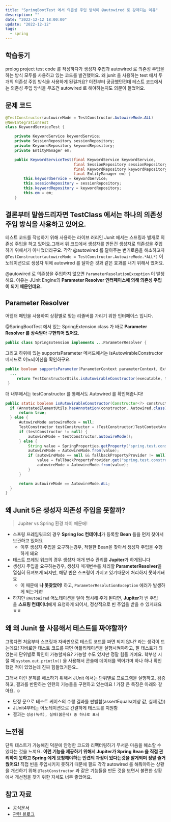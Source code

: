```yaml
---
title: "SpringBootTest 에서 의존성 주입 방식이 @autowired 로 강제되는 이유"
description: ""
date: "2022-12-12 18:00:00"
update: "2022-12-12"
tags:
  - spring 
---
```


## 학습동기

prolog project test code 를 작성하다가 생성자 주입과 autowired 로 의존성 주입을 하는 방식 모두를 사용하고 있는 코드를 발견했어요. 왜 junit 을 사용하는 test 에서 두개의 의존성 주입 방식을 사용하게 된걸까요?  이전부터 궁금했던건데 테스트 코드에서는 의존성 주입 방식을 무조건 autowired 로 해야하는지도 의문이 들었어요. 

## 문제 코드

```java
@TestConstructor(autowireMode = TestConstructor.AutowireMode.ALL)
@NewIntegrationTest
class KeywordServiceTest {

    private KeywordService keywordService;
    private SessionRepository sessionRepository;
    private KeywordRepository keywordRepository;
    private EntityManager em;

    public KeywordServiceTest(final KeywordService keywordService,
                              final SessionRepository sessionRepository,
                              final KeywordRepository keywordRepository,
                              final EntityManager em) {
        this.keywordService = keywordService;
        this.sessionRepository = sessionRepository;
        this.keywordRepository = keywordRepository;
        this.em = em;
    }
```

## 결론부터 말씀드리자면 TestClass 에서는 하나의 의존성 주입 방식을 사용하고 있어요.

테스트 코드를 작성하기 위해 사용하는 라이브 러리인 Junit 에서는 스프링과 별개로 의존성 주입을 하고 있어요.그래서 위 코드에서 생성자를 만든건 생성자로 의존성을 주입하기 위해서가 아니었더라구요. 각각 @autowired 를 달아주는 번거로움을 해소하고자 `@TestConstructor(autowireMode = TestConstructor.AutowireMode.*ALL*)`  어노테이션으로 생성자 위에 autowired 를 달아준 것과 같은 효과를 내기 위해서 였어요. 

@autowired 로 의존성을 주입하지 않으면 `ParameterResolutionException`  이 발생해요.  이유는  JUnit Engine의 **Parameter Resolver 인터페이스에 의해 의존성 주입이 되기 때문인데요.** 

## **Parameter Resolver**

어뎁터 페턴을 사용하여 상황별로 맞는 리졸버를 가리기 위한 인터페이스 입니다. 

@SpringBootTest 에서 있는 SpringExtension.class 가 바로 **Parameter Resolver  를 상속받아 구현되어 있어요.** 

```java
public class SpringExtension implements ...ParameterResolver {
```

그리고 하위에 있는 supportsParameter 메서드에서는 isAutowirableConstructor 메서드로 어노테이션을 확인하구요.

```java
public boolean supportsParameter(ParameterContext parameterContext, ExtensionContext extensionContext) {
  ...
     return TestConstructorUtils.isAutowirableConstructor(executable, testClass, junitPropertyProvider) || ApplicationContext.class.isAssignableFrom(parameter.getType()) || this.supportsApplicationEvents(parameterContext) || ParameterResolutionDelegate.isAutowirable(parameter, parameterContext.getIndex());
 }
```

더 내부에서는 testConstructor 를 통해서도 Autowired 를 확인해줍니다!

```java
public static boolean isAutowirableConstructor(Constructor<?> constructor, Class<?> testClass, @Nullable PropertyProvider fallbackPropertyProvider) {
  if (AnnotatedElementUtils.hasAnnotation(constructor, Autowired.class)) {
      return true;
  } else {
      AutowireMode autowireMode = null;
      TestConstructor testConstructor = (TestConstructor)TestContextAnnotationUtils.findMergedAnnotation(testClass, TestConstructor.class);
      if (testConstructor != null) {
          autowireMode = testConstructor.autowireMode();
      } else {
          String value = SpringProperties.getProperty("spring.test.constructor.autowire.mode");
          autowireMode = AutowireMode.from(value);
          if (autowireMode == null && fallbackPropertyProvider != null) {
              value = fallbackPropertyProvider.get("spring.test.constructor.autowire.mode");
              autowireMode = AutowireMode.from(value);
          }
      }

      return autowireMode == AutowireMode.ALL;
  }
}
```

## 왜 Junit 5은 생성자 의존성 주입을 못할까?

> Jupiter vs Spring 환경 차이 때문에!
> 
- 스프링 프레임워크의 경우 **Spring Ioc 컨테이너**가 등록할 **Bean** 들을 먼저 찾아서 보관하고 있어요
    - 이후 생성자 주입을 요구하는경우, 적절한 Bean을 찾아서 생성자 주입을 수행하게 돼요
- 테스트 프레임 워크의 경우 생성자 매개 변수 관리를 **Jupiter**가 하게됩니다
- 생성자 주입을 요구하는경우, 생성자 매개변수를 처리할 **ParameterResolver**을 열심히 뒤져보게 되지만, 해당 빈은 스프링이 가지고 있기때문에 처리하지 못하게돼요
    - 이 때문에 **나 못찾았어!** 하고, `ParameterResolutionException` 에러가 발생하게 되는거죠!
- 하지만 `@AutoWired` 어노테이션을 달아 명시해 주게 된다면, **Jupiter**가 빈 주입을 **스프링 컨테이너**에게 요청하게 되어서, 정상적으로 빈 주입을 받을 수 있게돼요 ㅎㅎ

## 왜 왜 Junit 을 사용해서 테스트를 짜야할까?

그렇다면 처음부터 스프링과 자바만으로 테스트 코드를 짜면 되지 않나? 라는 생각이 드는데요! 자바로만 테스트 코드를 짜면 어플리케이션을 실행시켜야하고, 잘 테스트가 되었는지 단위별로 확인이 가능할까요? 가능할 수도 있지만 정말 힘들 거예요. 학부생 시절 때 `system.out.println()` 을 사용해서 콘솔에 데이터를 찍어가며 하나 하나 확인 했던 적이 있었는데 진짜 힘들었거든요.. 

그래서 이런 문제를 해소하기 위해서 JUnit 에서는 단위별로 프로그램을 실행하고, 검증하고, 결과를 반환하는 인련의 기능들을 구현하고 있는데요 ! 가장 큰 특징은 아래와 같아요. ☺️

- 단정 문으로 테스트 케이스의 수행 결과를 판별함(assertEquals(예상 값, 실제 값))
- JUnit4부터는 어노테이션으로 간결하게 테스트를 지원함
- 결과는 `성공(녹색), 실패(붉은색) 중 하나로 표시`

## 느낀점

단위 테스트가 가능해진 덕분에 안정한 코드와 리팩터링하기 무서운 마음을 해소할 수 있다는 것을 느껴요.  **이런 기능을 제공하기 위해서 Jupiter가  Spring Bean 을 직접 관리하지 못하고  Spring 에게 요청해야하는 인련의 과정이 있다는것을 알게되며 정말 즐거웠어요!** 직접 빈을 주입시키지 못하기 때문에 필드 각각 autowired 를 해줘야하는 상황을 개선하기 위해 `@TestConstructor`  과 같은 기능들을 만든 것을 보면서 불편한 상황에서 개선점을 찾기 위한 자세도 너무 좋았어요. 

## 참고 자료

- [공식문서](https://junit.org/junit5/docs/current/user-guide/#writing-tests-dependency-injection)
- [관련 블로그](https://docs.spring.io/spring-framework/docs/current/javadoc-api/org/springframework/test/context/TestConstructor.html)